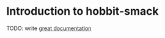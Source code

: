 # Introduction to hobbit-smack

TODO: write [great documentation](http://jacobian.org/writing/what-to-write/)

